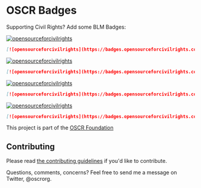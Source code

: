 # OSCR Badges

Supporting Civil Rights? Add some BLM Badges:

[![opensourceforcivilrights](https://badges.opensourceforcivilrights.com/we-love-blm.svg)](https://opensourceforcivilrights.com)

```markdown
[![opensourceforcivilrights](https://badges.opensourceforcivilrights.com/we-love-blm.svg)](https://opensourceforcivilrights.com)
```

[![opensourceforcivilrights](https://badges.opensourceforcivilrights.com/blm.svg)](https://opensourceforcivilrights.com)

```markdown
[![opensourceforcivilrights](https://badges.opensourceforcivilrights.com/blm.svg)](https://opensourceforcivilrights.com)
```

[![opensourceforcivilrights](https://badges.opensourceforcivilrights.com/support-blm.svg)](https://opensourceforcivilrights.com)
```markdown
[![opensourceforcivilrights](https://badges.opensourceforcivilrights.com/support-blm.svg)](https://opensourceforcivilrights.com)
```

[![opensourceforcivilrights](https://badges.opensourceforcivilrights.com/oscr.svg)](https://opensourceforcivilrights.com)
```markdown
[![opensourceforcivilrights](https://badges.opensourceforcivilrights.com/oscr.svg)](https://opensourceforcivilrights.com)
```

This project is part of the [OSCR Foundation](https://opensourceforcivilrights.com)

## Contributing

Please read [the contributing guidelines](CONTRIBUTING.md) if you'd like to contribute.

Questions, comments, concerns? Feel free to send me a message on Twitter, @oscrorg.
